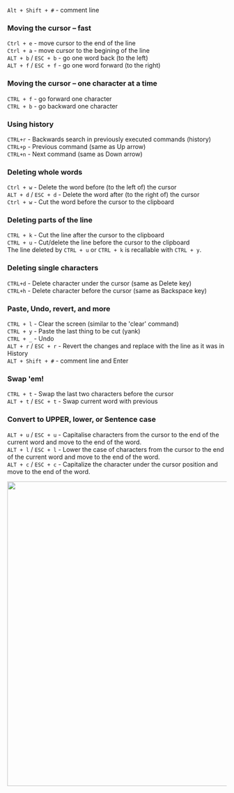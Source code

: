`Alt + Shift + #` - comment line

### Moving the cursor – fast
`Ctrl + e` - move cursor to the end of the line \
`Ctrl + a` - move cursor to the begining of the line \
`ALT + b` / `ESC + b` -  go one word back (to the left) \
`ALT + f` / `ESC + f` - go one word forward (to the right)

### Moving the cursor – one character at a time
`CTRL + f` - go forward one character \
`CTRL + b` - go backward one character

### Using history
`CTRL+r` - Backwards search in previously executed commands (history) \
`CTRL+p` - Previous command (same as Up arrow) \
`CTRL+n` - Next command (same as Down arrow)

### Deleting whole words
`Ctrl + w` - Delete the word before (to the left of) the cursor \
`ALT + d` / `ESC + d` - Delete the word after (to the right of) the cursor \
`Ctrl + w` - Cut the word before the cursor to the clipboard

### Deleting parts of the line
`CTRL + k` - Cut the line after the cursor to the clipboard \
`CTRL + u` - Cut/delete the line before the cursor to the clipboard \
The line deleted by `CTRL + u` or `CTRL + k` is recallable with `CTRL + y`.

### Deleting single characters
`CTRL+d` - Delete character under the cursor (same as Delete key) \
`CTRL+h` - Delete character before the cursor (same as Backspace key)

### Paste, Undo, revert, and more
`CTRL + l` - Clear the screen (similar to the 'clear' command) \
`CTRL + y` - Paste the last thing to be cut (yank) \
`CTRL + _` - Undo \
`ALT + r` / `ESC + r` - Revert the changes and replace with the line as it was in History \
`ALT + Shift + #` - comment line and Enter

### Swap 'em!
`CTRL + t` - Swap the last two characters before the cursor \
`ALT + t` / `ESC + t` - Swap current word with previous

### Convert to UPPER, lower, or Sentence case
`ALT + u` / `ESC + u` - Capitalise characters from the cursor to the end of the current word and move to the end of the word. \
`ALT + l` / `ESC + l` - Lower the case of characters from the cursor to the end of the current word and move to the end of the word. \
`ALT + c` / `ESC + c` - Capitalize the character under the cursor position and move to the end of the word.

<img src="https://mehmandarov.com/assets/images/posts-images/2018-12-30-bash_navigation.png" height="700" />

